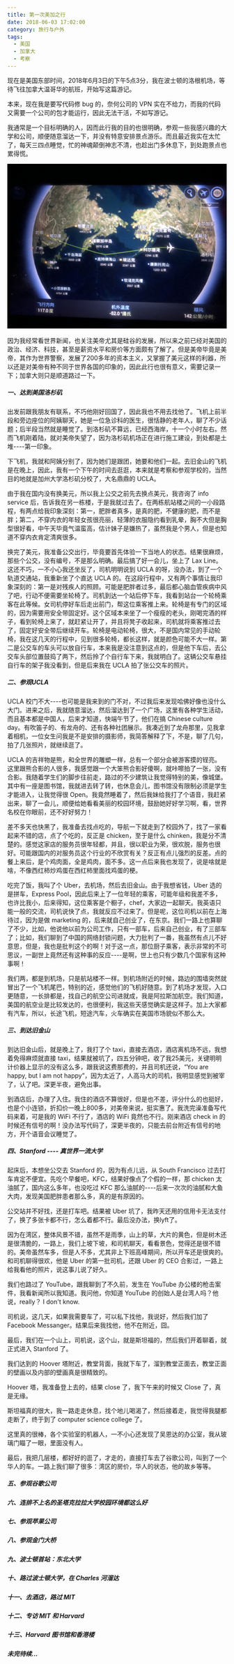 ```yaml
---
title: 第一次美加之行
date: 2018-06-03 17:02:00
category: 旅行与户外
tags:
  - 美国
  - 加拿大
  - 考察
---
```


现在是美国东部时间，2018年6月3日的下午5点3分，我在波士顿的洛根机场，等待飞往加拿大温哥华的航班，开始写这篇游记。

本来，现在我是要写代码修 bug 的，奈何公司的 VPN 实在不给力，而我的代码又需要一个公司的包才能运行，因此无法干活，不如写游记。

我通常是一个目标明确的人，因而此行我的目的也很明确，参观一些我感兴趣的大学和公司，顺便随意溜达一下，并没有特意安排景点游乐。而且最近我实在太忙了，每天三四点睡觉，忙的神魂颠倒神志不清，也趁出门多休息下，到处跑景点也累得慌。

![刚好几乎半个地球](第一次美加之行/1.JPG)

<!--more-->

因为我经常看世界新闻，也关注美帝尤其是硅谷的发展，所以来之前已经对美国的政治、经济、科技，甚至是薪资水平和房价等方面颇有了解了。但是美帝毕竟是美帝，其作为世界警察，发展了200多年的资本主义，又掌握了美元这样的利器，所以还是对美帝有种不同于世界各国的印象的，因此此行也很有意义，需要记录一下；加拿大则只是顺道路过一下。

##### 一、达到美国洛杉矶

出发前跟我朋友有联系，不巧他刚好回国了，因此我也不用去找他了。飞机上前半段和旁边座位的阿姨聊天，她是一位急诊科的医生，很恬静的老年人，聊了不少话题；后半段当然就是睡觉了。到洛杉矶不算远，已经西海岸，十一个小时左右。然而飞机刚着陆，就对美帝失望了，因为洛杉矶机场正在进行施工建设，到处都是土堆----第一印象。

下飞机，我就和阿姨分别了，因为她们是跟团，她要和他们一起。去旧金山的飞机是在晚上，因此，我有一个下午的时间去逛逛，本来就是考察和参观学校的，当然目的地就是加州大学洛杉矶分校了，大名鼎鼎的 UCLA。

由于我在国内没有换美元，所以我上公交之前先去换点美元，我咨询了 info service 后，告诉我在另一栋楼，于是我就过去了。在两栋航站楼之间的一小段路程，有两点给我印象深刻：第一，肥胖者真多，是真的肥，不健康的肥，而不是胖；第二，不穿内衣的年轻女孩很亮丽，轻薄的衣服隐约看到乳晕，胸不大但是胸型很好看，中午天毕竟气温蛮高，估计妹子是嫌热了，虽然我是个男人，但是也知道不穿内衣肯定清爽很多。

换完了美元，我准备公交出行，毕竟要首先体验一下当地人的状态。结果很麻烦，那些个公交，没有编号，不是那么明确。最后搞了好一会儿，坐上了 Lax Line。这还不巧，一不小心我还坐反了，司机明明说到 UCLA 的呀，没办法，到了一个轨道交通站，我重新坐了个直达 UCLA 的。在这段行程中，又有两个事情让我印象深刻的：第一是对残疾人的照顾。可能是肥胖者过多，最后都心脑血管疾病中风了吧，行动不便需要坐轮椅了。司机到达一个站后停下车，我看到站台一个轮椅乘客在此等候。女司机停好车后走出前门，帮这位乘客推上来。轮椅是有专门的区域的，因为需要用安全带固定好。这个区域本来坐了一个瘦瘦的老头，刚喝完酒的样子，看到轮椅上来了，就赶紧让开了，并且将凳子收起来，司机就将乘客推过去了，固定好安全带后继续开车。轮椅是电动轮椅，很大，不是国内常见的手动轮椅，我在这几天的行程中，见到很多轮椅，都长这样，就是颜色可能不大一样。第二是公交车的车头可以放自行车，本来我是没注意到这点的，但是他下车后，去公交车头部位置鼓捣了两下，然后拎了个自行车下来，我就明白了。这辆公交车悬挂自行车的架子我没看到，但是后来我在 UCLA 拍了张公交车的照片。

##### 二、参观UCLA

UCLA 校门不大----也可能是我来到的门不对，不过我后来发现哈佛好像也没什么大门。进来之后，我就随意溜达，然后溜达到了一个广场，这里有各种学生活动，而且基本都是中国人，后来才知道，快端午节了，他们在搞 Chinese culture day。有吹笛子的、有龙舟的、还有各种社团展示。我凑近到了龙舟那里，见我拿着相机，一位女生问我是不是安排的摄影师，我简答解释了下，不是，聊了几句，拍了几张照片，就继续逛了。

UCLA 的吉祥物是熊，和全世界的雕塑一样，总有一个部分会被游客摸的锃亮。这里跟熊合影的人很多，我感觉跟一个大笨熊合影好傻啊，就咔嚓拍了一张，没有合影。我随着学生们的脚步往前走，路过的不少建筑让我觉得特别的美，像城堡。其中有一座是图书馆，我就进去转了转，也休息会儿，图书馆没有限制必须是学生才能进入，让我觉得很 Open。我竟然睡着了，然后我妹给我打了个语音，我赶紧出来，聊了一会儿，顺便给她看看美丽的校园环境，鼓励她好好学习啊，看，世界名校在你眼前，还不好好努力！

差不多天也快黑了，我准备去找点吃的，导航一下就走到了校园外了，找了一家看起来不错的店，点了个吃的，反正是 chicken，至于是什么 chinken，我是分不清楚的。感觉这家店的服务员很年轻都，并且，很以职业为荣，很欢脱，服务也很好。可能跟国内的对服务员这个行业的不欣赏有关？反正有点儿强烈的反差。点的餐上来后，是个鸡肉面，全是鸡肉，面不多。这一点后来我也发现了，说是啥就是啥，不像西红柿炒鸡蛋在西红柿里面找鸡蛋的梗。

吃完了饭，我叫了个 Uber，去机场，然后去旧金山。由于我想省钱，Uber 选的是拼车，Express Pool，因此后来上了一位年轻的乘客，可能年级和我差不多，也许比我小，后来得知，这位乘客是个橱子，chef，大家边一起聊天。我英语只能一般的交流，司机说快了点，我就反应不过来了。但是呢，这位司机以前在上海待过，因为是做 marketing 的，后来就自己创业了，在东京。我们一路上也算聊了不少，比如，他说他以前为公司工作，只有一部车，后来自己创业，有了三部车了；比如，我们聊到了中国的网络封锁问题，大力批判了一番，我虽然有点儿不好意思，但是，我也是批判这个的啊！对于这一点，那位厨子乘客，表示非常的不可思议，一副世上竟然还有这种事的反应----是啊，世上也只有少数几个国家有这种事啊！

我们两，都是到机场，只是航站楼不一样。到机场附近的时候，路边的围墙突然就冒出了一个飞机尾巴，特别的近，感觉他们的飞机好随意。到了机场才发现，入口更随意，一长排都是，找自己的航空公司进就成，我是阿拉斯加航空。我们知道，美国的航空业是比较发达的，也很便利，我这些天感觉确实是这样子。加上大家都有汽车，所以，长途飞机，短途汽车，火车确实在美国市场貌似不那么大。

##### 三、到达旧金山

到达旧金山后，就是晚上了，我打了个 taxi，直接去酒店，酒店离机场不远，我想着免得麻烦就直接 taxi，结果就被坑了，四五分钟吧，收了我25美元，关键明明计价器上显示的没有这么多，跟我说这费那费的，并且司机还说，“You are happy, but I am not happy”，因为太近了，人高马大的司机，我明显感觉到被宰了，认了吧。深更半夜，避免出事。

到酒店后，办理了入住。我住的酒店不算很好，但是也不差，评分什么的也挺好，也是个小连锁，折扣价一晚上800多，对美帝来说，挺实惠了。我洗完澡准备写代码来着，可是我的 WiFi 不行了，酒店的 WiFi 竟然也不行。刚来酒店 check in 的时候还有信号的啊！没办法写代码了，深更半夜的，只能去前台附近有信号的地方，开个语音会议睡觉了。

##### 四、Stanford ---- 真世界一流大学

起床后，本想坐公交去 Stanford 的，因为有点儿远，从 South Francisco 过去打车肯定不便宜。先吃个早餐吧，KFC，结果好像点了个假的一样，那 chicken 太油腻了，国内这么多年，也没吃过 KFC 那么油腻的----后来一次次的油腻和大鱼大肉，发现美国肥胖患者那么多，真的是有原因的。

公交站并不好找，还是打车吧。结果被 Uber 坑了，我昨天还用的信用卡无法支付了，换了多张卡都不行，怎么着都不行。最后没办法，换lyft了。

因为在湾区，整体风景不错，虽然不是雨季，山上的草，大片的黄色，但是树木还是很清脆的，一路上，我们上坡下坡，和司机聊天，看看景色，觉得还是很不错的。美帝虽然车多，但是人不多，尤其非上下班高峰期间，所以开车还是很爽的。和司机聊得很欢，他是 Uber 的第一批司机，还跟 Uber 的 CEO 合影过，一路上给我看他的照片，说这事儿说了好久。

我们也路过了 YouTube，跟我聊到了不久前，发生在 YouTube 办公楼的枪击案件，我看新闻所以我知道。我问他，你知道 YouTube 的创始人是台湾人吗？他说，really？ I don't know.

司机说，这几天，如果我需要车了，可以私下找他，我说好，然后我们加了 Facebook Messanger。结果后来我找他，他不在附近，囧。

最后，我们在一个山上，司机说，这个山，就是斯坦福的，然后我们开着聊着，就正式进入 Stanford 了。

我们达到的 Hoover 塔附近，教堂背面，我就下车了，溜到教堂正面去，教堂正面的壁画以及内部的壁画真是很精致的。

Hoover 塔，我准备登上去的，结果 close 了，我下午来的时候又 Close 了，真是无缘。

斯坦福真的很大，我一路走走休息，找个地儿喝渴了，然后接着走，我觉得我腿都走断了，终于到了 computer science college 了。

这里真的很棒，各个实验室的机器人，一不小心还发现了吴恩达的办公室，我从玻璃门瞄了一眼，里面没有人。

最后，我把几层楼，都好好的逛了，才走的，直接打车去了谷歌公司，叫到了一个华人的车。一路上我们聊了很多：湾区的房价，华人的状态，他的故乡等等。
 
##### 五、参观谷歌公司

##### 六、连排不上名的圣塔克拉拉大学校园环境都这么好

##### 七、参观苹果公司

##### 八、参观金门大桥

##### 九、波士顿首站：东北大学

##### 十、路过波士顿大学，在 Charles 河溜达

##### 十一、去酒店，路过 MIT

##### 十二、专访 MIT 和 Harvard

##### 十三、Harvard 图书馆和香港楼


##### 未完待续...

